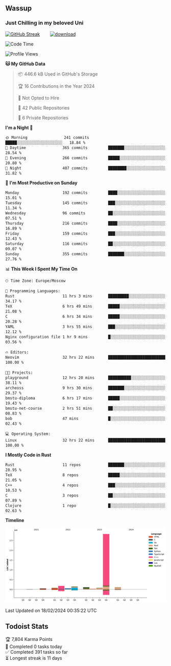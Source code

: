 ## Wassup 
### Just Chilling in my beloved Uni 

<!--
-->

[![GitHub Streak](http://github-readme-streak-stats.herokuapp.com?user=archeoss&theme=shades-of-purple&hide_border=true&date_format=j%20M%5B%20Y%5D)](https://git.io/streak-stats)&nbsp;&nbsp;&nbsp;&nbsp;&nbsp;&nbsp;&nbsp;&nbsp;[![download](https://user-images.githubusercontent.com/68448737/147796309-d8b65b1d-4dde-40d9-b03a-2b42aaa6cd43.jpeg)
](http://bmstu.ru/)

<!--START_SECTION:waka-->
![Code Time](http://img.shields.io/badge/Code%20Time-2%2C522%20hrs-blue)

![Profile Views](http://img.shields.io/badge/Profile%20Views-0-blue)

**🐱 My GitHub Data** 

> 📦 446.6 kB Used in GitHub's Storage 
 > 
> 🏆 16 Contributions in the Year 2024
 > 
> 🚫 Not Opted to Hire
 > 
> 📜 42 Public Repositories 
 > 
> 🔑 6 Private Repositories 
 > 
**I'm a Night 🦉** 

```text
🌞 Morning                241 commits         █████░░░░░░░░░░░░░░░░░░░░   18.84 % 
🌆 Daytime                365 commits         ███████░░░░░░░░░░░░░░░░░░   28.54 % 
🌃 Evening                266 commits         █████░░░░░░░░░░░░░░░░░░░░   20.80 % 
🌙 Night                  407 commits         ████████░░░░░░░░░░░░░░░░░   31.82 % 
```
📅 **I'm Most Productive on Sunday** 

```text
Monday                   192 commits         ████░░░░░░░░░░░░░░░░░░░░░   15.01 % 
Tuesday                  145 commits         ███░░░░░░░░░░░░░░░░░░░░░░   11.34 % 
Wednesday                96 commits          ██░░░░░░░░░░░░░░░░░░░░░░░   07.51 % 
Thursday                 216 commits         ████░░░░░░░░░░░░░░░░░░░░░   16.89 % 
Friday                   159 commits         ███░░░░░░░░░░░░░░░░░░░░░░   12.43 % 
Saturday                 116 commits         ██░░░░░░░░░░░░░░░░░░░░░░░   09.07 % 
Sunday                   355 commits         ███████░░░░░░░░░░░░░░░░░░   27.76 % 
```


📊 **This Week I Spent My Time On** 

```text
🕑︎ Time Zone: Europe/Moscow

💬 Programming Languages: 
Rust                     11 hrs 3 mins       █████████░░░░░░░░░░░░░░░░   34.17 % 
TeX                      6 hrs 49 mins       █████░░░░░░░░░░░░░░░░░░░░   21.08 % 
C                        6 hrs 34 mins       █████░░░░░░░░░░░░░░░░░░░░   20.28 % 
YAML                     3 hrs 55 mins       ███░░░░░░░░░░░░░░░░░░░░░░   12.12 % 
Nginx configuration file 1 hr 9 mins         █░░░░░░░░░░░░░░░░░░░░░░░░   03.56 % 

🔥 Editors: 
Neovim                   32 hrs 22 mins      █████████████████████████   100.00 % 

🐱‍💻 Projects: 
playground               12 hrs 20 mins      ██████████░░░░░░░░░░░░░░░   38.11 % 
archeoss                 9 hrs 30 mins       ███████░░░░░░░░░░░░░░░░░░   29.37 % 
bmstu-diploma            6 hrs 17 mins       █████░░░░░░░░░░░░░░░░░░░░   19.43 % 
bmstu-net-course         2 hrs 51 mins       ██░░░░░░░░░░░░░░░░░░░░░░░   08.83 % 
bob                      47 mins             █░░░░░░░░░░░░░░░░░░░░░░░░   02.43 % 

💻 Operating System: 
Linux                    32 hrs 22 mins      █████████████████████████   100.00 % 
```

**I Mostly Code in Rust** 

```text
Rust                     11 repos            ███████░░░░░░░░░░░░░░░░░░   28.95 % 
TeX                      8 repos             █████░░░░░░░░░░░░░░░░░░░░   21.05 % 
C++                      4 repos             ███░░░░░░░░░░░░░░░░░░░░░░   10.53 % 
C                        3 repos             ██░░░░░░░░░░░░░░░░░░░░░░░   07.89 % 
Clojure                  1 repo              █░░░░░░░░░░░░░░░░░░░░░░░░   02.63 % 
```



**Timeline**

![Lines of Code chart](https://raw.githubusercontent.com/archeoss/archeoss/master/assets/bar_graph.png)


 Last Updated on 18/02/2024 00:35:22 UTC
<!--END_SECTION:waka-->

## Todoist Stats

<!-- TODO-IST:START -->
🏆  7,804 Karma Points           
🌸  Completed 0 tasks today           
✅  Completed 391 tasks so far           
⏳  Longest streak is 11 days
<!-- TODO-IST:END -->
